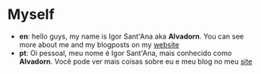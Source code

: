 # Myself

- **en**: hello guys, my name is Igor Sant'Ana aka **Alvadorn**. You can see more about me and my blogposts on my [website](www.alvadorn.com.br)
- **pt**: Oi pessoal, meu nome é Igor Sant'Ana, mais conhecido como **Alvadorn**. Você pode ver mais coisas sobre eu e meu blog no meu [site](www.alvadorn.com.br)

<!--
**alvadorn/alvadorn** is a ✨ _special_ ✨ repository because its `README.md` (this file) appears on your GitHub profile.

Here are some ideas to get you started:

- 🔭 I’m currently working on ...
- 🌱 I’m currently learning ...
- 👯 I’m looking to collaborate on ...
- 🤔 I’m looking for help with ...
- 💬 Ask me about ...
- 📫 How to reach me: ...
- 😄 Pronouns: ...
- ⚡ Fun fact: ...
-->
